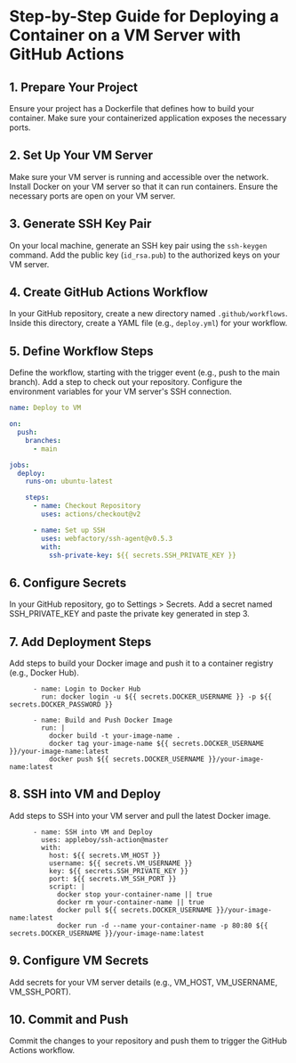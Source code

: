 # Step-by-Step Guide for Deploying a Container on a VM Server with GitHub Actions

## 1. Prepare Your Project

Ensure your project has a Dockerfile that defines how to build your container. Make sure your containerized application exposes the necessary ports.

## 2. Set Up Your VM Server

Make sure your VM server is running and accessible over the network. Install Docker on your VM server so that it can run containers. Ensure the necessary ports are open on your VM server.

## 3. Generate SSH Key Pair

On your local machine, generate an SSH key pair using the `ssh-keygen` command. Add the public key (`id_rsa.pub`) to the authorized keys on your VM server.

## 4. Create GitHub Actions Workflow

In your GitHub repository, create a new directory named `.github/workflows`. Inside this directory, create a YAML file (e.g., `deploy.yml`) for your workflow.

## 5. Define Workflow Steps

Define the workflow, starting with the trigger event (e.g., push to the main branch). Add a step to check out your repository. Configure the environment variables for your VM server's SSH connection.

```yaml
name: Deploy to VM

on:
  push:
    branches:
      - main

jobs:
  deploy:
    runs-on: ubuntu-latest

    steps:
      - name: Checkout Repository
        uses: actions/checkout@v2

      - name: Set up SSH
        uses: webfactory/ssh-agent@v0.5.3
        with:
          ssh-private-key: ${{ secrets.SSH_PRIVATE_KEY }}
```

## 6. Configure Secrets
In your GitHub repository, go to Settings > Secrets. Add a secret named SSH_PRIVATE_KEY and paste the private key generated in step 3.

## 7. Add Deployment Steps
Add steps to build your Docker image and push it to a container registry (e.g., Docker Hub).

```
      - name: Login to Docker Hub
        run: docker login -u ${{ secrets.DOCKER_USERNAME }} -p ${{ secrets.DOCKER_PASSWORD }}

      - name: Build and Push Docker Image
        run: |
          docker build -t your-image-name .
          docker tag your-image-name ${{ secrets.DOCKER_USERNAME }}/your-image-name:latest
          docker push ${{ secrets.DOCKER_USERNAME }}/your-image-name:latest

```

## 8. SSH into VM and Deploy
Add steps to SSH into your VM server and pull the latest Docker image.

```
      - name: SSH into VM and Deploy
        uses: appleboy/ssh-action@master
        with:
          host: ${{ secrets.VM_HOST }}
          username: ${{ secrets.VM_USERNAME }}
          key: ${{ secrets.SSH_PRIVATE_KEY }}
          port: ${{ secrets.VM_SSH_PORT }}
          script: |
            docker stop your-container-name || true
            docker rm your-container-name || true
            docker pull ${{ secrets.DOCKER_USERNAME }}/your-image-name:latest
            docker run -d --name your-container-name -p 80:80 ${{ secrets.DOCKER_USERNAME }}/your-image-name:latest

```

## 9. Configure VM Secrets
Add secrets for your VM server details (e.g., VM_HOST, VM_USERNAME, VM_SSH_PORT).

## 10. Commit and Push
Commit the changes to your repository and push them to trigger the GitHub Actions workflow.